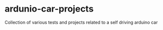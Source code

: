 # ardunio-car-projects
Collection of various tests and projects related to a self driving arduino car

